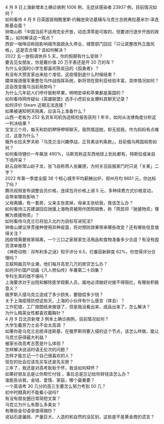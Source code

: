 4 月 9 日上海新增本土确诊病例 1006 例、无症状感染者 23937 例，目前情况如何？  
如何看待 4 月 9 日英国首相鲍里斯·约翰逊突访基辅与乌克兰总统弗拉基米尔·泽连斯基会面？  
钟南山称「中国当前不适用完全开放，动态清零是可取的，但要进行逐步开放的政策」，如何解读这一观点？  
西安一咖啡店称因影响城市面貌永久停业，城管部门回应「只让其整改外立面风格」，这是否合理？该如何解决？  
2022 五一放假调休共 5 天，你的假期有什么安排？  
要去见女朋友，你是戴价值 20 万手表还是开 20 万的车？  
为什么全国的小学生都喜欢陈奕迅的《孤勇者》？  
有没有大预言家出来给个准信，这疫情到底什么时候结束？  
媒体报道俄军重整在乌作战指挥系统，新将领在叙利亚经验丰富，具体情况如何？这会改变俄乌当前局势吗？  
为什么几年前人们呼吁抵制苹果，明明安卓和苹果都是美国的？  
如何看待网传疑似《英雄联盟》选手小虎前女友爆料其聊天记录？  
如何评价 Steam 近期无法连接？  
如果被通知明天隔离，应该马上准备什么？  
山西一老板为 252 名货车司机伪造核检报告获刑 1 年半，如何从法律角度分析这一判决结果？  
宝宝三个月，每天和奶奶咿呀咿呀聊天，我热情逗她，却无视我，作为妈妈有点难过，这是为什么？  
俄外长拉夫罗夫称「乌克兰没兴趣停战，正背离谈判条款」，目前俄乌两国局势如何？  
如何看待锂价一年飙涨 490%，马斯克称这东西地球上到处都有，特斯拉或亲自下场开采？  
赵云自称常山赵子龙，张飞自称燕人张翼德，为何关羽自报家门时只说「关某」二字？  
2022 年第一季度全国 38 个核心城市平均薪酬出炉，郑州月均 8651 元，你达标了吗？  
腾讯视频宣布调整会员价格，连续包月价格上调 5 元，多种续费方式价格变动，会带来哪些影响？  
父母离婚，有一套房，父亲主张卖掉，母亲主张给我，我该怎么办？  
如何看待江苏建湖回应驰援上海物资被用作团购销售，称「网民将『驰援物资』理解为救援物资」？  
如何看待乌克兰已将加入北约为目标写进宪法?  
钟南山建议序贯接种使用异种疫苗，将对预防效果带来哪些改变？还有哪些信息值得关注？  
因疫情需要居家隔离，一个三口之家居家生活用品和食物准备多少合适？有没有囤货清单推荐？  
《神奇动物：邓布利多之谜》知乎评分 6.5，烂番茄新鲜度 62%，你觉得评分合理吗？  
互联网裁员毕业潮，他们每月高至几万的房贷怎么办？  
如何评价国产动画《凡人修仙传》年番第二十四集？  
专科生真的很不堪吗？  
上海要求对于出院和解除医学观察人员，属地必须做好对接不得阻拦，有哪些积极意义？  
俄罗斯入侵乌克兰造成了多少损失，要赔偿多少钱？  
关于上海疫情防控这些天，上海的小伙伴有什么感言（体会）？  
工作犯错，工厂按图纸来做错了，但是我没看出来，成品出来了，怎么解决？  
为什么精英女性都喜欢戴胸针？  
4 月 9 日北京新增 3 例本土确诊病例，目前情况如何？  
大学生戴劳力士会不会太高调 ？  
如果你是乌克兰总统泽连斯基，在俄罗斯将要入侵的这个节点，该怎么样做，能让乌克兰获得最大利益？  
被家长改高考志愿是什么体验？  
怎样解决说话时语无伦次的问题？  
怎样才能忘记一个自己很喜欢的人？  
现在的社会应该先买车还是先买房？  
三年了，我还是对高考耿耿于怀，我该如何释怀？  
如果好朋友总是让你帮忙付钱 ，事后总是忘记给你转钱该怎么办？  
谁能告诉我，金钱、爱情、家庭，哪个最重要？  
一个英语考 30 几分的高三生要怎么努力考到 50 几？  
初中时期真的不能看小说吗?  
有没有朋友圈日常简短文案？  
乌克兰为什么有那么多美女？  
有哪些金句语录值得摘抄？  
说钻石是骗局、产量巨大、人造的和自然的没区别，这些是不是黄金商的谎言？  
